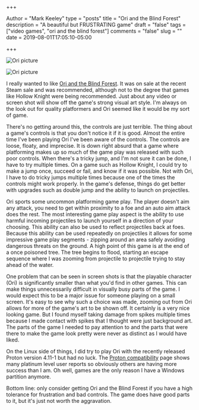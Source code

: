 +++

Author = "Mark Keeley"
type = "posts"
title = "Ori and the Blind Forest"
description = "A beautiful but FRUSTRATING game"
draft = "false"
tags = ["video games", "ori and the blind forest"]
comments = "false"
slug = ""
date = 2019-08-01T17:05:10-05:00

+++

![Ori picture](/media/ori1.jpg "Ori on a cliff")

![Ori picture](/media/ori2.jpg "Ori in a tree")

I really wanted to like [Ori and the Blind Forest](https://www.orithegame.com/blind-forest/). It was on sale at the recent Steam sale and was recommended, although not to the degree that games like Hollow Knight were being recommended. Just about any video or screen shot will show off the game's strong visual art style. I'm always on the look out for quality platformers and Ori seemed like it would be my sort of game.

There's no getting around this, the controls are just terrible. The thing about a game's controls is that you don't notice it if it is good. Almost the entire time I've been playing Ori I've been aware of the controls. The controls are loose, floaty, and imprecise. It is down right absurd that a game where platforming makes up so much of the game play was released with such poor controls. When there's a tricky jump, and I'm not sure it can be done, I have to try multiple times. On a game such as Hollow Knight, I could try to make a jump once, succeed or fail, and know if it was possible. Not with Ori, I have to do tricky jumps multiple times because one of the times the controls might work properly. In the game's defense, things do get better with upgrades such as double jump and the ability to launch on projectiles.

Ori sports some uncommon platforming game play. The player doesn't aim any attack, you need to get within proximity to a foe and an auto aim attack does the rest. The most interesting game play aspect is the ability to use harmful incoming projectiles to launch yourself in a direction of your choosing. This ability can also be used to reflect projectiles back at foes. Because this ability can be used repeatedly on projectiles it allows for some impressive game play segments - zipping around an area safely avoiding dangerous threats on the ground. A high point of this game is at the end of a once poisoned tree. The tree begins to flood, starting an escape sequence where I was zooming from projectile to projectile trying to stay ahead of the water.

One problem that can be seen in screen shots is that the playable character (Ori) is significantly smaller than what you'd find in other games. This can make things unnecessarily difficult in visually busy parts of the game. I would expect this to be a major issue for someone playing on a small screen. It's easy to see why such a choice was made, zooming out from Ori allows for more of the game's art to be shown off. It certainly is a very nice looking game. But I found myself taking damage from spikes multiple times because I made contact with spikes that I thought were just background art. The parts of the game I needed to pay attention to and the parts that were there to make the game look pretty were never as distinct as I would have liked.

On the Linux side of things, I did try to play Ori with the recently released Proton version 4.11-1 but had no luck. The [Proton compatibility](https://www.protondb.com/app/387290) page shows many platinum level user reports so obviously others are having more success than I am. Oh well, games are the only reason I have a Windows partition anymore.

Bottom line: only consider getting Ori and the Blind Forest if you have a high tolerance for frustration and bad controls. The game does have good parts to it, but it's just not worth the aggravation.

<!--more-->
